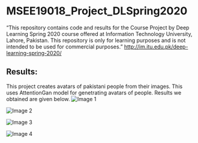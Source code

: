# MSEE19018_Project_DLSpring2020
“This repository contains code and results for the Course Project by Deep Learning Spring 2020 course offered at Information Technology University, Lahore, Pakistan. This repository is only for learning purposes and is not intended to be used for commercial purposes.”
http://im.itu.edu.pk/deep-learning-spring-2020/
## Results:
This project creates avatars of pakistani people from their images. This uses AttentionGan model for genetrating avatars of people. Results we obtained are given below. 
![Image 1](https://github.com/makramhamad/MSEE19018_Project_DLSpring2020/blob/fab9221d27a646178ec1308b95986f1aa1e8df13/R1.png)

![Image 2](https://github.com/makramhamad/MSEE19018_Project_DLSpring2020/blob/fab9221d27a646178ec1308b95986f1aa1e8df13/R2.png)

![Image 3](https://github.com/makramhamad/MSEE19018_Project_DLSpring2020/blob/fab9221d27a646178ec1308b95986f1aa1e8df13/R3.png)

![Image 4](https://github.com/makramhamad/MSEE19018_Project_DLSpring2020/blob/fab9221d27a646178ec1308b95986f1aa1e8df13/R4.png)
